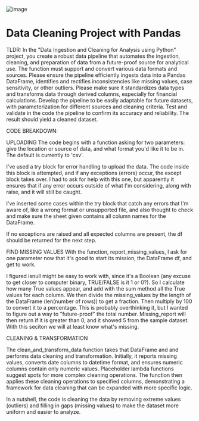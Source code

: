 ![image](https://github.com/user-attachments/assets/4759a626-d5ef-4bef-a959-aff35194e30b)



# Data Cleaning Project with Pandas
TLDR:
In the "Data Ingestion and Cleaning for Analysis using Python" project, you create a robust data pipeline that automates the ingestion, cleaning, and preparation of data from a future-proof source for analytical use. The function must support and convert various data formats and sources. Please ensure the pipeline efficiently ingests data into a Pandas DataFrame, identifies and rectifies inconsistencies like missing values, case sensitivity, or other outliers. Please make sure it standardizes data types and transforms data through derived columns, especially for financial calculations. Develop the pipeline to be easily adaptable for future datasets, with parameterization for different sources and cleaning criteria. Test and validate in the code the pipeline to confirm its accuracy and reliability. The result should yield a cleaned dataset.

CODE BREAKDOWN:

UPLOADING
The code begins with a function asking for two parameters: give the location or source of data, and what format you'd like it to be in. The default is currently to 'csv'.

I've used a try block for error handling to upload the data. The code inside this block is attempted, and if any exceptions (errors) occur, the except block takes over. I had to ask for help with this one, but apparently it ensures that if any error occurs outside of what I'm considering, along with raise, and it will still be caught.

I've inserted some cases within the try block that catch any errors that I'm aware of, like a wrong format or unsupported file, and also thought to check and make sure the sheet given contains all column names for the DataFrame.

If no exceptions are raised and all expected columns are present, the df should be returned for the next step.

FIND MISSING VALUES
With the function, report_missing_values, I ask for one parameter now that it's good to start its mission, the DataFrame df, and get to work.

I figured isnull might be easy to work with, since it's a Boolean (any excuse to get closer to computer binary, TRUE/FALSE is it 1 or 0?). So I calculate how many True values appear, and add with the sum method all the True values for each column. We then divide the missing_values by the length of the DataFrame (len(number of rows)) to get a fraction. Then multiply by 100 to convert it to a percentage. This is probably overthinking it, but I wanted to figure out a way to "future-proof" the total number. Missing_report will then return if it is greater than 0, and it showed 5 from the sample dataset. With this seciton we will at least know what's missing.

CLEANING & TRANSFORMATION

The clean_and_transform_data function takes that DataFrame and and performs data cleaning and transformation. Initially, it reports missing values, converts date columns to datetime format, and ensures numeric columns contain only numeric values. Placeholder lambda functions suggest spots for more complex cleaning operations. The function then applies these cleaning operations to specified columns, demonstrating a framework for data cleaning that can be expanded with more specific logic.

In a nutshell, the code is cleaning the data by removing extreme values (outliers) and filling in gaps (missing values) to make the dataset more uniform and easier to analyze.
